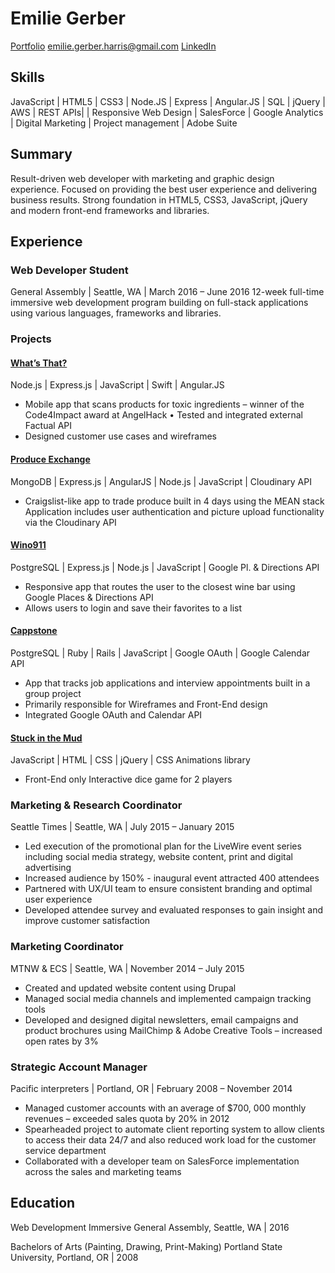 # Emilie Gerber


 [Portfolio](emiliegerber.com)
 <emilie.gerber.harris@gmail.com>
 [LinkedIn](https://www.linkedin.com/in/emiliegerber)

## Skills

JavaScript | HTML5 | CSS3 | Node.JS | Express | Angular.JS | SQL | jQuery | AWS | REST APIs| | Responsive Web Design | SalesForce | Google Analytics | Digital Marketing | Project management | Adobe Suite


## Summary 

Result-driven web developer with marketing and graphic design experience. Focused on providing the best user experience and delivering business results.  Strong foundation in HTML5, CSS3, JavaScript, jQuery and modern front-end frameworks and libraries. 


## Experience

### Web Developer Student
General Assembly | Seattle, WA | March 2016 – June 2016
12-week full-time immersive web development program building on full-stack applications using various languages, frameworks and libraries. 
  

### Projects
                                                                    
#### [What’s That?](https://github.com/emilieg/whatsinthis)
Node.js | Express.js | JavaScript | Swift | Angular.JS
* Mobile app that scans products for toxic ingredients – winner of the Code4Impact award at AngelHack • Tested and integrated external Factual API
* Designed customer use cases and wireframes


#### [Produce Exchange](https://github.com/emilieg/produceexchange)
MongoDB | Express.js | AngularJS | Node.js | JavaScript | Cloudinary API
* Craigslist-like app to trade produce built in 4 days using the MEAN stack 
Application includes user authentication and picture upload functionality via the Cloudinary API


#### [Wino911](https://github.com/emilieg/Wino911)
PostgreSQL | Express.js | Node.js | JavaScript | Google Pl. & Directions API
* Responsive app that routes the user to the closest wine bar using Google Places & Directions API
* Allows users to login and save their favorites to a list

#### [Cappstone](https://github.com/emilieg/cappstone)
PostgreSQL | Ruby | Rails | JavaScript | Google OAuth | Google Calendar API
* App that tracks job applications and interview appointments built in a group project
* Primarily responsible for Wireframes and Front-End design
* Integrated Google OAuth and Calendar API

#### [Stuck in the Mud](https://github.com/emilieg/stuck-in-the-mud)
JavaScript | HTML | CSS | jQuery | CSS Animations library
* Front-End only Interactive dice game for 2 players  

### Marketing & Research Coordinator
Seattle Times | Seattle, WA | July 2015 – January 2015
* Led execution of the promotional plan for the LiveWire event series including social media strategy, website content, print and digital advertising
* Increased audience by 150% -  inaugural event attracted 400 attendees
* Partnered with UX/UI team to ensure consistent branding and optimal user experience
* Developed attendee survey and evaluated responses to gain insight and improve customer satisfaction

### Marketing Coordinator
MTNW & ECS | Seattle, WA | November 2014 – July 2015
* Created and updated website content using Drupal
* Managed social media channels and implemented campaign tracking tools 
* Developed and designed digital newsletters, email campaigns and product brochures using MailChimp & Adobe Creative Tools – increased open rates by 3%

### Strategic Account Manager
Pacific interpreters | Portland, OR | February 2008 – November 2014
* Managed customer accounts with an average of $700, 000 monthly revenues – exceeded sales quota by 20% in 2012
* Spearheaded project to automate client reporting system to allow clients to access their data 24/7 and also reduced work load for the customer service department
* Collaborated with a developer team on SalesForce implementation across the sales and marketing teams 

## Education
Web Development Immersive
General Assembly, Seattle, WA | 2016

Bachelors of Arts (Painting, Drawing, Print-Making)
Portland State University, Portland, OR | 2008

